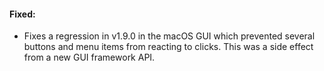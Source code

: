 #### Fixed:

* Fixes a regression in v1.9.0 in the macOS GUI which prevented several buttons and menu items from reacting to clicks. This was a side effect from a new GUI framework API.